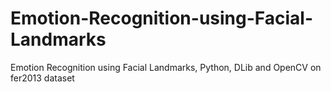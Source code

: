 # Emotion-Recognition-using-Facial-Landmarks
Emotion Recognition using Facial Landmarks, Python, DLib and OpenCV on fer2013 dataset
